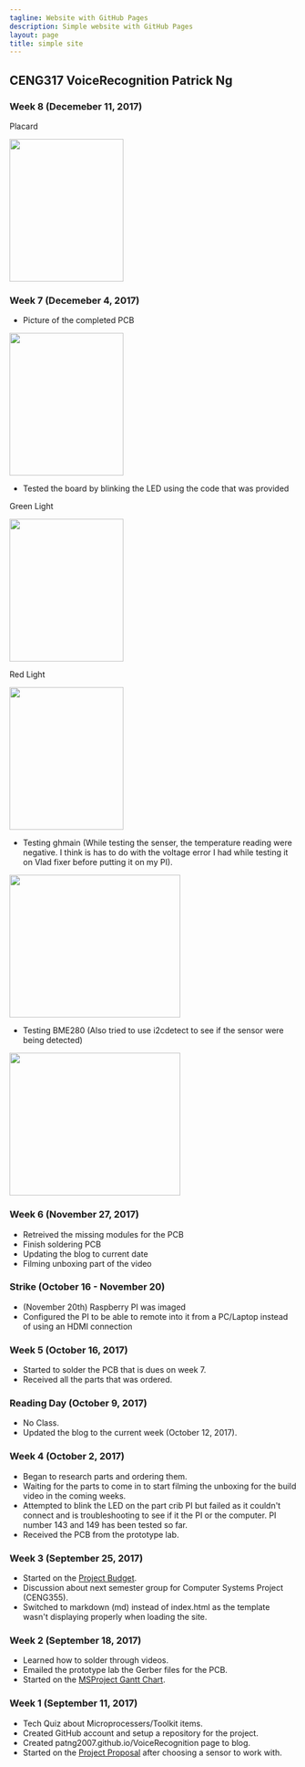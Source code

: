 ```yaml
---
tagline: Website with GitHub Pages
description: Simple website with GitHub Pages
layout: page
title: simple site
---
```


CENG317 VoiceRecognition Patrick Ng
-------------
### Week 8 (Decemeber 11, 2017)
Placard 


<img src="https://raw.githubusercontent.com/patng2007/VoiceRecognition/master/images/Placard%20PatrickNg.png" width="200" height="250">

### Week 7 (Decemeber 4, 2017)
* Picture of the completed PCB 


<img src="https://raw.githubusercontent.com/patng2007/VoiceRecognition/master/images/PCB.jpg" width="200" height="250">

* Tested the board by blinking the LED using the code that was provided

Green Light


<img src="https://raw.githubusercontent.com/patng2007/VoiceRecognition/master/images/25130200_1596600073717008_2110699828_o.jpg" width="200" height="250">

Red Light


<img src="https://raw.githubusercontent.com/patng2007/VoiceRecognition/master/images/25198686_1596600080383674_1571117686_o.jpg" width="200" height="250">

* Testing ghmain (While testing the senser, the temperature reading were negative. I think is has to do with the voltage error I had while testing it on Vlad fixer before putting it on my PI).


<img src="https://raw.githubusercontent.com/patng2007/VoiceRecognition/master/images/CENG317%20GHMAIN.PNG" width="300" height="250">

* Testing BME280 (Also tried to use i2cdetect to see if the sensor were being detected)


<img src="https://raw.githubusercontent.com/patng2007/VoiceRecognition/master/images/CENG317%20bme280.PNG" width="300" height="250">

### Week 6 (November 27, 2017)

* Retreived the missing modules for the PCB
* Finish soldering PCB
* Updating the blog to current date
* Filming unboxing part of the video

### Strike (October 16 - November 20)

* (November 20th) Raspberry PI was imaged
* Configured the PI to be able to remote into it from a PC/Laptop instead of using an HDMI connection

### Week 5 (October 16, 2017)

* Started to solder the PCB that is dues on week 7. 
* Received all the parts that was ordered.

### Reading Day (October 9, 2017)

* No Class. 
* Updated the blog to the current week (October 12, 2017).

### Week 4 (October 2, 2017)

* Began to research parts and ordering them. 
* Waiting for the parts to come in to start filming the unboxing for the build video in the coming weeks. 
* Attempted to blink the LED on the part crib PI but failed as it couldn't connect and is troubleshooting to see if it the PI or the computer. PI number 143 and 149 has been tested so far. 
* Received the PCB from the prototype lab.

### Week 3 (September 25, 2017)

* Started on the [Project Budget](https://github.com/patng2007/VoiceRecognition/blob/master/documentation/CENG317%20Budget.xlsx).
* Discussion about next semester group for Computer Systems Project (CENG355).
* Switched to markdown (md) instead of index.html as the template wasn't displaying properly when loading the site. 

### Week 2 (September 18, 2017)

* Learned how to solder through videos.
* Emailed the prototype lab the Gerber files for the PCB.
* Started on the [MSProject Gantt Chart](https://github.com/patng2007/VoiceRecognition/blob/master/documentation/Project_Schedule.pdf).

### Week 1 (September 11, 2017)

* Tech Quiz about Microprocessers/Toolkit items.
* Created GitHub account and setup a repository for the project.
* Created patng2007.github.io/VoiceRecognition page to blog.
* Started on the [Project Proposal](https://github.com/patng2007/VoiceRecognition/blob/master/documentation/ProposalContentStudentNameRev02.xlsx) after choosing a sensor to work with. 





